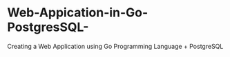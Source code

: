 # Web-Appication-in-Go-PostgresSQL-
Creating a Web Application using Go Programming Language + PostgreSQL
